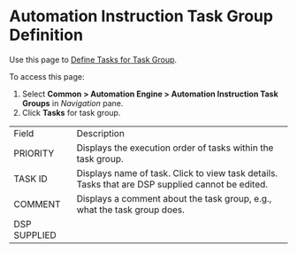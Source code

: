 # Automation Instruction Task Group Definition

<div class="use">

Use this page to [Define Tasks for Task
Group](../Use_Cases/Define_Tasks_for_Task_Group.htm).

</div>

To access this page:

1.  Select <span style="font-weight: bold;">Common \> Automation Engine
    \> Automation Instruction Task Groups</span> in
    <span style="font-style: italic;">Navigation</span> pane.
2.  Click <span style="font-weight: bold;">Tasks</span> for task
group.

|              |                                                                                                  |
| ------------ | ------------------------------------------------------------------------------------------------ |
| Field        | Description                                                                                      |
| PRIORITY     | Displays the execution order of tasks within the task group.                                     |
| TASK ID      | Displays name of task. Click to view task details. Tasks that are DSP supplied cannot be edited. |
| COMMENT      | Displays a comment about the task group, e.g., what the task group does.                         |
| DSP SUPPLIED |                                                                                                  |
